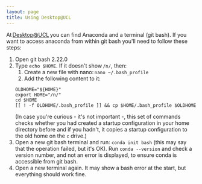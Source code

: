 ```yaml
---
layout: page
title: Using Desktop@UCL
---
```

At [Desktop@UCL](https://my.desktop.ucl.ac.uk/) you can find Anaconda and a terminal (git bash). If you want to access anaconda from within git bash you'll need to follow these steps:

1. Open git bash 2.22.0 
1. Type `echo $HOME`. If it doesn't show `/n/`, then: 
    1. Create a new file with nano: `nano ~/.bash_profile` 
    1. Add the following content to it:
    ```
    OLDHOME="${HOME}"  
    export HOME="/n/"  
    cd $HOME
    [[ ! -f OLDHOME/.bash_profile ]] && cp $HOME/.bash_profile $OLDHOME 
    ```
    (In case you're curious - it's not important -, this set of commands checks whether you had created a startup configuration in your home directory before and if you hadn't, it copies a startup configuration to the old home on the `c` drive.)
1. Open a new git bash terminal and run: `conda init bash` (this may say that the operation failed, but it's OK). 
   Run `conda --version` and check a version number, and not an error is displayed, to ensure conda is accessible from git bash. 
1. Open a new terminal again. It may show a bash error at the start, but everything should work fine. 
